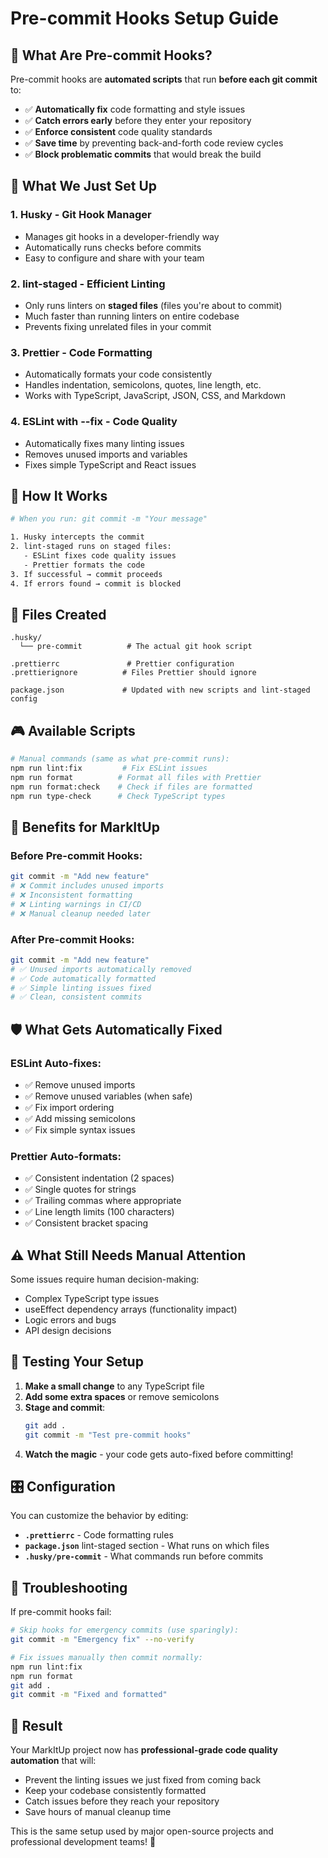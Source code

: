 # Pre-commit Hooks Setup Guide

## 🎯 What Are Pre-commit Hooks?

Pre-commit hooks are **automated scripts** that run **before each git commit** to:

- ✅ **Automatically fix** code formatting and style issues
- ✅ **Catch errors early** before they enter your repository  
- ✅ **Enforce consistent** code quality standards
- ✅ **Save time** by preventing back-and-forth code review cycles
- ✅ **Block problematic commits** that would break the build

## 🔧 What We Just Set Up

### 1. **Husky** - Git Hook Manager
- Manages git hooks in a developer-friendly way
- Automatically runs checks before commits
- Easy to configure and share with your team

### 2. **lint-staged** - Efficient Linting
- Only runs linters on **staged files** (files you're about to commit)
- Much faster than running linters on entire codebase
- Prevents fixing unrelated files in your commit

### 3. **Prettier** - Code Formatting
- Automatically formats your code consistently
- Handles indentation, semicolons, quotes, line length, etc.
- Works with TypeScript, JavaScript, JSON, CSS, and Markdown

### 4. **ESLint with --fix** - Code Quality
- Automatically fixes many linting issues
- Removes unused imports and variables
- Fixes simple TypeScript and React issues

## 🚀 How It Works

```bash
# When you run: git commit -m "Your message"

1. Husky intercepts the commit
2. lint-staged runs on staged files:
   - ESLint fixes code quality issues
   - Prettier formats the code
3. If successful → commit proceeds
4. If errors found → commit is blocked
```

## 📁 Files Created

```
.husky/
  └── pre-commit          # The actual git hook script

.prettierrc               # Prettier configuration
.prettierignore          # Files Prettier should ignore

package.json             # Updated with new scripts and lint-staged config
```

## 🎮 Available Scripts

```bash
# Manual commands (same as what pre-commit runs):
npm run lint:fix         # Fix ESLint issues
npm run format          # Format all files with Prettier
npm run format:check    # Check if files are formatted
npm run type-check      # Check TypeScript types
```

## 🌟 Benefits for MarkItUp

### Before Pre-commit Hooks:
```bash
git commit -m "Add new feature"
# ❌ Commit includes unused imports
# ❌ Inconsistent formatting
# ❌ Linting warnings in CI/CD
# ❌ Manual cleanup needed later
```

### After Pre-commit Hooks:
```bash
git commit -m "Add new feature"
# ✅ Unused imports automatically removed
# ✅ Code automatically formatted
# ✅ Simple linting issues fixed
# ✅ Clean, consistent commits
```

## 🛡️ What Gets Automatically Fixed

### ESLint Auto-fixes:
- ✅ Remove unused imports
- ✅ Remove unused variables (when safe)
- ✅ Fix import ordering
- ✅ Add missing semicolons
- ✅ Fix simple syntax issues

### Prettier Auto-formats:
- ✅ Consistent indentation (2 spaces)
- ✅ Single quotes for strings
- ✅ Trailing commas where appropriate
- ✅ Line length limits (100 characters)
- ✅ Consistent bracket spacing

## ⚠️ What Still Needs Manual Attention

Some issues require human decision-making:
- Complex TypeScript type issues
- useEffect dependency arrays (functionality impact)
- Logic errors and bugs
- API design decisions

## 🔄 Testing Your Setup

1. **Make a small change** to any TypeScript file
2. **Add some extra spaces** or remove semicolons
3. **Stage and commit**:
   ```bash
   git add .
   git commit -m "Test pre-commit hooks"
   ```
4. **Watch the magic** - your code gets auto-fixed before committing!

## 🎛️ Configuration

You can customize the behavior by editing:

- **`.prettierrc`** - Code formatting rules
- **`package.json`** lint-staged section - What runs on which files
- **`.husky/pre-commit`** - What commands run before commits

## 🚨 Troubleshooting

If pre-commit hooks fail:
```bash
# Skip hooks for emergency commits (use sparingly):
git commit -m "Emergency fix" --no-verify

# Fix issues manually then commit normally:
npm run lint:fix
npm run format
git add .
git commit -m "Fixed and formatted"
```

## 🎯 Result

Your MarkItUp project now has **professional-grade code quality automation** that will:
- Prevent the linting issues we just fixed from coming back
- Keep your codebase consistently formatted
- Catch issues before they reach your repository
- Save hours of manual cleanup time

This is the same setup used by major open-source projects and professional development teams! 🎉
